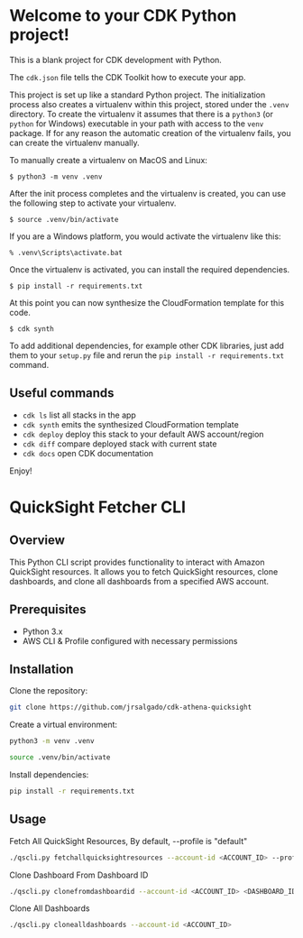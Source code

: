 
# Welcome to your CDK Python project!

This is a blank project for CDK development with Python.

The `cdk.json` file tells the CDK Toolkit how to execute your app.

This project is set up like a standard Python project.  The initialization
process also creates a virtualenv within this project, stored under the `.venv`
directory.  To create the virtualenv it assumes that there is a `python3`
(or `python` for Windows) executable in your path with access to the `venv`
package. If for any reason the automatic creation of the virtualenv fails,
you can create the virtualenv manually.

To manually create a virtualenv on MacOS and Linux:

```
$ python3 -m venv .venv
```

After the init process completes and the virtualenv is created, you can use the following
step to activate your virtualenv.

```
$ source .venv/bin/activate
```

If you are a Windows platform, you would activate the virtualenv like this:

```
% .venv\Scripts\activate.bat
```

Once the virtualenv is activated, you can install the required dependencies.

```
$ pip install -r requirements.txt
```

At this point you can now synthesize the CloudFormation template for this code.

```
$ cdk synth
```

To add additional dependencies, for example other CDK libraries, just add
them to your `setup.py` file and rerun the `pip install -r requirements.txt`
command.

## Useful commands

 * `cdk ls`          list all stacks in the app
 * `cdk synth`       emits the synthesized CloudFormation template
 * `cdk deploy`      deploy this stack to your default AWS account/region
 * `cdk diff`        compare deployed stack with current state
 * `cdk docs`        open CDK documentation

Enjoy!


# QuickSight Fetcher CLI
## Overview
This Python CLI script provides functionality to interact with Amazon QuickSight resources. It allows you to fetch QuickSight resources, clone dashboards, and clone all dashboards from a specified AWS account.

## Prerequisites
- Python 3.x
- AWS CLI & Profile configured with necessary permissions

## Installation
Clone the repository:
```bash
git clone https://github.com/jrsalgado/cdk-athena-quicksight
```

Create a virtual environment:
```bash
python3 -m venv .venv

source .venv/bin/activate
```

Install dependencies:
```bash
pip install -r requirements.txt
```
## Usage
Fetch All QuickSight Resources, By default, --profile is "default"
```bash
./qscli.py fetchallquicksightresources --account-id <ACCOUNT_ID> --profile <PROFILE_NAME>
```

Clone Dashboard From Dashboard ID
```bash
./qscli.py clonefromdashboardid --account-id <ACCOUNT_ID> <DASHBOARD_ID>
```

Clone All Dashboards
```bash
./qscli.py clonealldashboards --account-id <ACCOUNT_ID>
```
